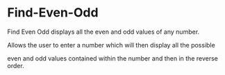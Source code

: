 # Find-Even-Odd
Find Even Odd displays all the even and odd values of any number.

Allows the user to enter a number which will then display all the possible 

even and odd values contained within the number and then in the reverse order.

